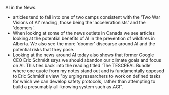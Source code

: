 AI in the News.
- articles tend to fall into one of two camps consistent with the 'Two War Visions of AI' reading, those being the 'accelerationists' and the 'doomers'.
- When looking at some of the news outlets in Canada we see articles looking at the potential benefits of AI in the prevention of wildfires in Alberta. We also see the more 'doomer' discourse around AI and the potential risks that they pose.
- Looking at the news around AI today also shows that former Google CEO Eric Schmidt says we should abandon our climate goals and focus on AI. This ties back into the reading titled 'The TESCREAL Bundle' where one quote from my notes stand out and is fundamentally opposed to Eric Schmidt's view "by urging researchers to work on defined tasks for which we can develop safety protocols, rather than attempting to build a presumably all-knowing system such as AGI".